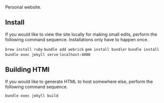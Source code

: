 Personal website.

## Install
If you would like to view the site locally for making small edits,
perform the following command sequence.
Installations only have to happen once.

```brew install ruby```
```bundle add webrick```
```gem install bundler```
```bundle install```
```bundle exec jekyll serve```
```localhost:4000```

## Building HTMl
If you would like to generate HTML to host somewhere else,
perform the following command sequence.

```bundle exec jekyll build```